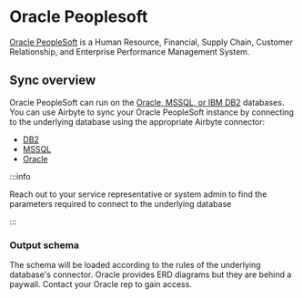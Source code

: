 # Oracle Peoplesoft

[Oracle PeopleSoft](https://www.oracle.com/applications/peoplesoft/) is a Human Resource, Financial, Supply Chain, Customer Relationship, and Enterprise Performance Management System.

## Sync overview

Oracle PeopleSoft can run on the [Oracle, MSSQL, or IBM DB2](https://docs.oracle.com/en/applications/peoplesoft/peopletools/index.html) databases. You can use Airbyte to sync your Oracle PeopleSoft instance by connecting to the underlying database using the appropriate Airbyte connector:

* [DB2](db2.md)
* [MSSQL](mssql.md)
* [Oracle](oracle.md)

:::info

Reach out to your service representative or system admin to find the parameters required to connect to the underlying database

:::

### Output schema

The schema will be loaded according to the rules of the underlying database's connector. Oracle provides ERD diagrams but they are behind a paywall. Contact your Oracle rep to gain access.

